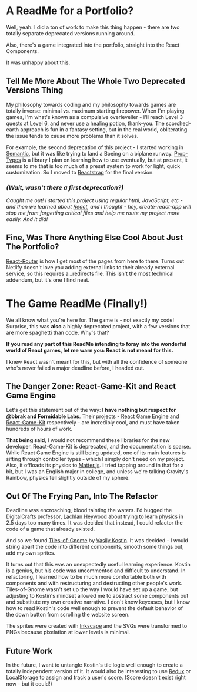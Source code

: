 # A ReadMe for a Portfolio? 

Well, yeah. I did a ton of work to make this thing happen - there are two totally separate deprecated versions running around. 

Also, there's a game integrated into the portfolio, straight into the React Components.

It was unhappy about this.

## Tell Me More About The Whole Two Deprecated Versions Thing

My philosophy towards coding and my philosophy towards games are totally inverse: minimal vs. maximum starting firepower. 
When I'm playing games, I'm what's known as a compulsive overleveller - I'll reach Level 3 quests at Level 6, and never use a healing potion, thank-you.
The scorched-earth approach is fun in a fantasy setting, but in the real world, obliterating the issue tends to cause more problems than it solves.

For example, the second deprecation of this project - I started working in [Semantic](https://semantic-ui.com/), but it was like trying to land a Boeing on a biplane runway. [Prop-Types](https://www.npmjs.com/package/prop-types) is a library I plan on learning how to use eventually, but at present, it seems to me that is too much of a preset system to work for light, quick customization. So I moved to [Reactstrap](https://reactstrap.github.io/) for the final version.

### _(Wait, wasn't there a first deprecation?)_

_Caught me out! I started this project using regular html, JavaScript, etc - and then we learned about [React](https://reactjs.org/blog/2020/10/20/react-v17.html), and I thought - hey, create-react-app will stop me from forgetting critical files and help me route my project more easily. And it did!_

## Fine, Was There Anything Else Cool About Just The Portfolio?

[React-Router](https://reactrouter.com/) is how I get most of the pages from here to there. Turns out Netlify doesn't love you adding external links to their already external service, so this requires a _redirects file. This isn't the most technical addendum, but it's one I find neat.

# The Game ReadMe (Finally!)

We all know what you're here for. The game is - not exactly my code! Surprise, this was **also** a highly deprecated project, with a few versions that are more spaghetti than code. Why's that? 

**If you read any part of this ReadMe intending to foray into the wonderful world of React games, let me warn you: React is not meant for this.**

I knew React wasn't meant for this, but with all the confidence of someone who's never failed a major deadline before, I headed out.

## The Danger Zone: React-Game-Kit and React Game Engine

Let's get this statement out of the way: **I have nothing but respect for @bbrak and Formidable Labs**. Their projects - [React Game Engine](https://github.com/bberak/react-game-engine) and [React-Game-Kit](https://github.com/FormidableLabs/react-game-kit) respectively - are incredibly cool, and must have taken hundreds of hours of work.

**That being said**, I would not recommend these libraries for the new developer. React-Game-Kit is deprecated, and the documentation is sparse. While React Game Engine is still being updated, one of its main features is sifting through controller types - which I simply don't need on my project. Also, it offloads its physics to [Matter.js](https://brm.io/matter-js/). I tried tapping around in that for a bit, but I was an English major in college, and unless we're talking Gravity's Rainbow, physics fell slightly outside of my sphere.

## Out Of The Frying Pan, Into The Refactor

Deadline was encroaching, blood tainting the waters. I'd bugged the DigitalCrafts professor, [Lachlan Heywood](https://github.com/lachieh) about trying to learn physics in 2.5 days too many times. It was decided that instead, I could refactor the code of a game that already existed. 

And so we found [Tiles-of-Gnome](https://codepen.io/Megabyteceer/pen/qbXJMQ) by [Vasily Kostin](https://github.com/Megabyteceer). It was decided - I would string apart the code into different components, smooth some things out, add my own sprites.

It turns out that this was an unexpectedly useful learning experience. Kostin is a genius, but his code was uncommented and difficult to understand. In refactoring, I learned how to be much more comfortable both with components and with restructuring and destructing other people's work. Tiles-of-Gnome wasn't set up the way I would have set up a game, but adjusting to Kostin's mindset allowed me to abstract some components out and substitute my own creative narrative. I don't know keycases, but I know how to read Kostin's code well enough to prevent the default behavior of the down button from scrolling the website screen.

The sprites were created with [Inkscape](https://inkscape.org/) and the SVGs were transformed to PNGs because pixelation at lower levels is minimal. 

## Future Work

In the future, I want to untangle Kostin's tile logic well enough to create a totally independent version of it. It would also be interesting to use [Redux](https://redux.js.org/) or LocalStorage to assign and track a user's score. (Score doesn't exist right now - but it could!)
